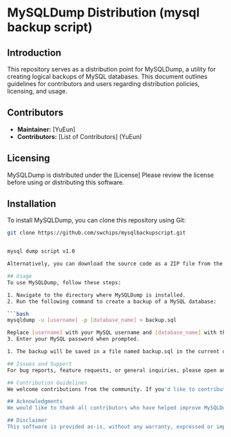 # MySQLDump Distribution (mysql backup script)


## Introduction
This repository serves as a distribution point for MySQLDump, a utility for creating logical backups of MySQL databases. This document outlines guidelines for contributors and users regarding distribution policies, licensing, and usage.

## Contributors
- **Maintainer:** [YuEun]
- **Contributors:** [List of Contributors] (YuEun)

## Licensing
MySQLDump is distributed under the [License] Please review the license before using or distributing this software.

## Installation
To install MySQLDump, you can clone this repository using Git:

```bash
git clone https://github.com/swchips/mysqlbackupscript.git


mysql dump script v1.0

Alternatively, you can download the source code as a ZIP file from the Releases section.

## Usage
To use MySQLDump, follow these steps:

1. Navigate to the directory where MySQLDump is installed.
2. Run the following command to create a backup of a MySQL database:

```bash
mysqldump -u [username] -p [database_name] > backup.sql

Replace [username] with your MySQL username and [database_name] with the name of the database you want to back up.
3. Enter your MySQL password when prompted.

1. The backup will be saved in a file named backup.sql in the current directory.

## Issues and Support
For bug reports, feature requests, or general inquiries, please open an issue on the GitHub repository.

## Contribution Guidelines
We welcome contributions from the community. If you'd like to contribute to MySQLDump, please review our Contribution Guidelines before submitting a pull request.

## Acknowledgments
We would like to thank all contributors who have helped improve MySQLDump.

## Disclaimer
This software is provided as-is, without any warranty, expressed or implied. The authors and contributors cannot be held liable for any damages arising from the use of this software.
